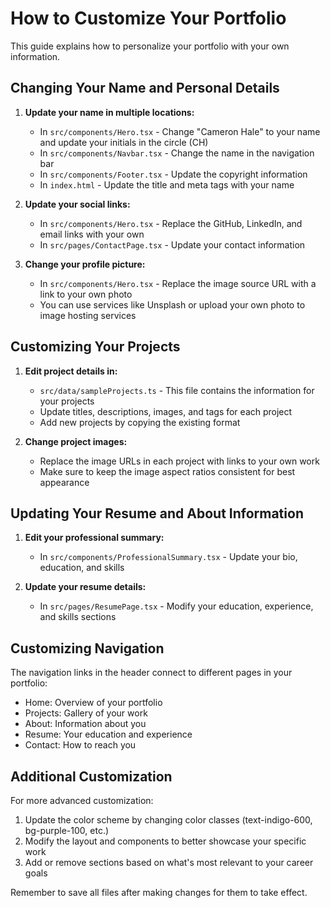 # How to Customize Your Portfolio

This guide explains how to personalize your portfolio with your own information.

## Changing Your Name and Personal Details

1. **Update your name in multiple locations:**
   - In `src/components/Hero.tsx` - Change "Cameron Hale" to your name and update your initials in the circle (CH)
   - In `src/components/Navbar.tsx` - Change the name in the navigation bar
   - In `src/components/Footer.tsx` - Update the copyright information
   - In `index.html` - Update the title and meta tags with your name

2. **Update your social links:**
   - In `src/components/Hero.tsx` - Replace the GitHub, LinkedIn, and email links with your own
   - In `src/pages/ContactPage.tsx` - Update your contact information

3. **Change your profile picture:**
   - In `src/components/Hero.tsx` - Replace the image source URL with a link to your own photo
   - You can use services like Unsplash or upload your own photo to image hosting services

## Customizing Your Projects

1. **Edit project details in:**
   - `src/data/sampleProjects.ts` - This file contains the information for your projects
   - Update titles, descriptions, images, and tags for each project
   - Add new projects by copying the existing format

2. **Change project images:**
   - Replace the image URLs in each project with links to your own work
   - Make sure to keep the image aspect ratios consistent for best appearance

## Updating Your Resume and About Information

1. **Edit your professional summary:**
   - In `src/components/ProfessionalSummary.tsx` - Update your bio, education, and skills

2. **Update your resume details:**
   - In `src/pages/ResumePage.tsx` - Modify your education, experience, and skills sections

## Customizing Navigation

The navigation links in the header connect to different pages in your portfolio:
- Home: Overview of your portfolio
- Projects: Gallery of your work
- About: Information about you
- Resume: Your education and experience
- Contact: How to reach you

## Additional Customization

For more advanced customization:
1. Update the color scheme by changing color classes (text-indigo-600, bg-purple-100, etc.)
2. Modify the layout and components to better showcase your specific work
3. Add or remove sections based on what's most relevant to your career goals

Remember to save all files after making changes for them to take effect.
